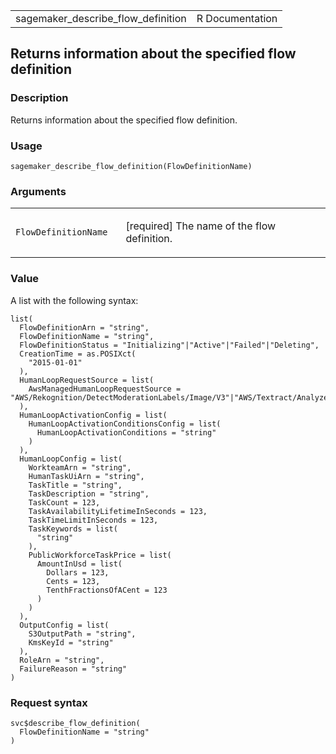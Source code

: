 <table style="width: 100%;">
<tbody>
<tr class="odd">
<td>sagemaker_describe_flow_definition</td>
<td style="text-align: right;">R Documentation</td>
</tr>
</tbody>
</table>

## Returns information about the specified flow definition

### Description

Returns information about the specified flow definition.

### Usage

    sagemaker_describe_flow_definition(FlowDefinitionName)

### Arguments

<table>
<colgroup>
<col style="width: 35%" />
<col style="width: 65%" />
</colgroup>
<tbody>
<tr class="odd">
<td><code
id="sagemaker_describe_flow_definition_:_FlowDefinitionName">FlowDefinitionName</code></td>
<td><p>[required] The name of the flow definition.</p></td>
</tr>
</tbody>
</table>

### Value

A list with the following syntax:

    list(
      FlowDefinitionArn = "string",
      FlowDefinitionName = "string",
      FlowDefinitionStatus = "Initializing"|"Active"|"Failed"|"Deleting",
      CreationTime = as.POSIXct(
        "2015-01-01"
      ),
      HumanLoopRequestSource = list(
        AwsManagedHumanLoopRequestSource = "AWS/Rekognition/DetectModerationLabels/Image/V3"|"AWS/Textract/AnalyzeDocument/Forms/V1"
      ),
      HumanLoopActivationConfig = list(
        HumanLoopActivationConditionsConfig = list(
          HumanLoopActivationConditions = "string"
        )
      ),
      HumanLoopConfig = list(
        WorkteamArn = "string",
        HumanTaskUiArn = "string",
        TaskTitle = "string",
        TaskDescription = "string",
        TaskCount = 123,
        TaskAvailabilityLifetimeInSeconds = 123,
        TaskTimeLimitInSeconds = 123,
        TaskKeywords = list(
          "string"
        ),
        PublicWorkforceTaskPrice = list(
          AmountInUsd = list(
            Dollars = 123,
            Cents = 123,
            TenthFractionsOfACent = 123
          )
        )
      ),
      OutputConfig = list(
        S3OutputPath = "string",
        KmsKeyId = "string"
      ),
      RoleArn = "string",
      FailureReason = "string"
    )

### Request syntax

    svc$describe_flow_definition(
      FlowDefinitionName = "string"
    )

